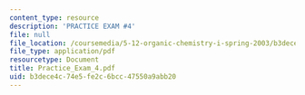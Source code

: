 ```yaml
---
content_type: resource
description: 'PRACTICE EXAM #4'
file: null
file_location: /coursemedia/5-12-organic-chemistry-i-spring-2003/b3dece4c74e5fe2c6bcc47550a9abb20_Practice_Exam_4.pdf
file_type: application/pdf
resourcetype: Document
title: Practice_Exam_4.pdf
uid: b3dece4c-74e5-fe2c-6bcc-47550a9abb20
---
```

